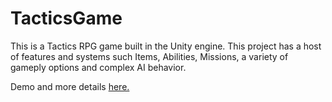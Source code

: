 # TacticsGame

This is a Tactics RPG game built in the Unity engine. This project has a host of features and systems such Items, Abilities, Missions, a variety of gameply options and complex AI behavior.

Demo and more details [here.](https://itch.io/game/edit/509307)
